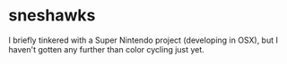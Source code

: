 # sneshawks

I briefly tinkered with a Super Nintendo project (developing in OSX),
but I haven't gotten any further than color cycling just yet.

